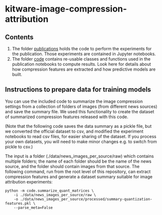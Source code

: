 # kitware-image-compression-attribution

## Contents
1. The folder [publications](publications) holds the code to perform the 
experiments for the publication. Those experiments are contained in Jupyter
notebooks. 
2. The folder [code](code) contains re-usable classes and functions used in
the publication notebooks to compute results.  Look here for details about
how compression features are extracted and how predictive models are built.

## Instructions to prepare data for training models

You can use the included code to summarize the image compression settings
from a collection of folders of images (from different news sources)
and save the summary file.  We used this functionality to create the 
dataset of summarized compression features released with this code.   


(Note that the following code saves the data summary as a pickle file, but we
 converted the official dataset to csv, and modified the experiment
 notebooks to read csv files, for easier sharing of the dataset.  If you
 process your own datasets, you will need to make minor changes e.g. to
 switch from pickle to csv.)

The input is a folder (./data/news_images_per_source/raw) which contains 
multiple folders; the name of each folder should be the name of the news source,
and the folder should contain images from that source.
The following command, run from the root level of this repository, can extract 
compression features and generate a dataset summary suitable for 
image attribution experiments:
```shell
python -m code.summarize_quant_matrices \
    -i ./data/news_images_per_source/raw \
    -o ./data/news_images_per_source/processed/summary-quantization-features.pkl \
    --parse_meta=False 
```



